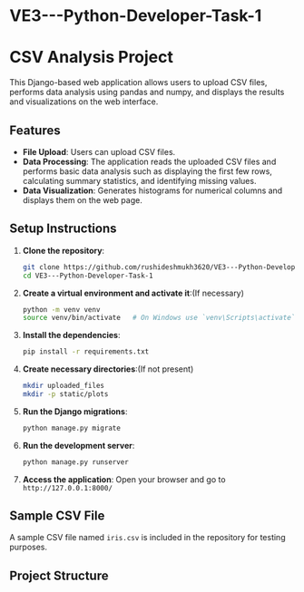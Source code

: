 # VE3---Python-Developer-Task-1

# CSV Analysis Project

This Django-based web application allows users to upload CSV files, performs data analysis using pandas and numpy, and displays the results and visualizations on the web interface.

## Features

- **File Upload**: Users can upload CSV files.
- **Data Processing**: The application reads the uploaded CSV files and performs basic data analysis such as displaying the first few rows, calculating summary statistics, and identifying missing values.
- **Data Visualization**: Generates histograms for numerical columns and displays them on the web page.

## Setup Instructions

1. **Clone the repository**:
    ```bash
    git clone https://github.com/rushideshmukh3620/VE3---Python-Developer-Task-1
    cd VE3---Python-Developer-Task-1
    ```

2. **Create a virtual environment and activate it**:(If necessary)
    ```bash
    python -m venv venv
    source venv/bin/activate   # On Windows use `venv\Scripts\activate`
    ```

3. **Install the dependencies**:
    ```bash
    pip install -r requirements.txt
    ```

4. **Create necessary directories**:(If not present)
    ```bash
    mkdir uploaded_files
    mkdir -p static/plots
    ```

5. **Run the Django migrations**:
    ```bash
    python manage.py migrate
    ```

6. **Run the development server**:
    ```bash
    python manage.py runserver
    ```

7. **Access the application**:
    Open your browser and go to `http://127.0.0.1:8000/`

## Sample CSV File

A sample CSV file named `iris.csv` is included in the repository for testing purposes.

## Project Structure

